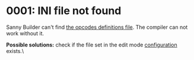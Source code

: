 # 0001: INI file not found

Sanny Builder can't find [the opcodes definitions file](../../edit-modes/opcodes-list-scm.ini.md). The compiler can not work without it.

**Possible solutions:** check if the file set in the edit mode [configuration](https://docs.sannybuilder.com/edit-modes#opcodes) exists.\
